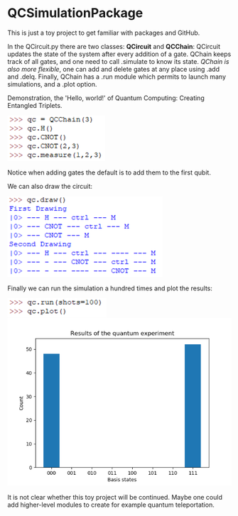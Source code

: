 # QCSimulationPackage

This is just a toy project to get familiar with packages and GitHub.

In the QCircuit.py there are two classes: **QCircuit** and **QCChain**:
QCircuit updates the state of the system after every addition of a gate.
QChain keeps track of all gates, and one need to call .simulate to know its state.
*QChain is also more flexible*, one can add and delete gates at any place using .add and .delq.
Finally, QChain has a .run module which permits to launch many simulations, and a .plot option.

Demonstration, the 'Hello, world!' of Quantum Computing: Creating Entangled Triplets.

<img src='Images/Trip1.PNG'>

Notice when adding gates the default is to add them to the first qubit.

We can also draw the circuit:

<img src='Images/Trip2.PNG'>

Finally we can run the simulation a hundred times and plot the results:

<img src='Images/Trip3.PNG'>
<img src='Images/Trip.png'>

It is not clear whether this toy project will be continued. Maybe one could add higher-level modules to create for example quantum teleportation.
